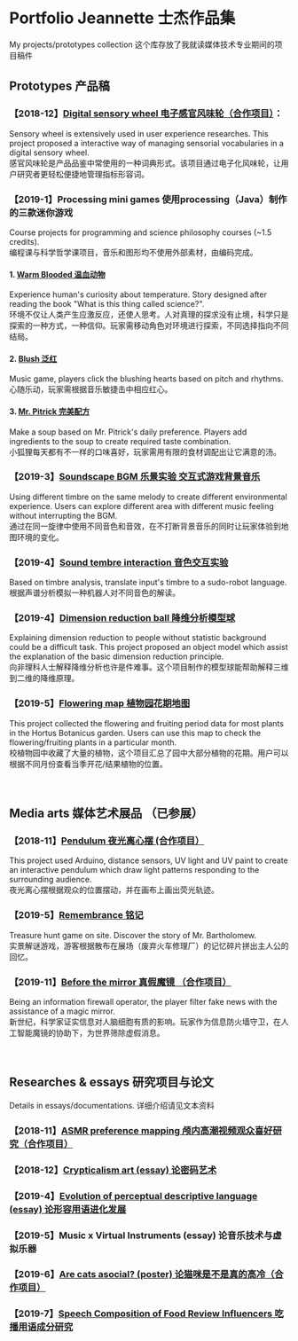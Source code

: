 # Portfolio Jeannette 士杰作品集
My projects/prototypes collection
这个库存放了我就读媒体技术专业期间的项目稿件
<br>
## Prototypes 产品稿

### 【2018-12】[Digital sensory wheel 电子感官风味轮（合作项目）](https://github.com/jsjm/portfolio_jsjm/blob/master/interactive_sensory_wheel.pdf)：
Sensory wheel is extensively used in user experience researches. This project proposed a interactive way of managing sensorial vocabularies in a digital sensory wheel. <br>
感官风味轮是产品品鉴中常使用的一种词典形式。该项目通过电子化风味轮，让用户研究者更轻松便捷地管理指标形容词。
<br>
### 【2019-1】Processing mini games 使用processing（Java）制作的三款迷你游戏
Course projects for programming and science philosophy courses (~1.5 credits).<br>
编程课与科学哲学课项目，音乐和图形均不使用外部素材，由编码完成。
#### 1. [Warm Blooded 温血动物](https://github.com/jsjm/portfolio_jsjm/tree/master/warmBlooded)
Experience human's curiosity about temperature. Story designed after reading the book "What is this thing called science?". <br>
环境不仅让人类产生应激反应，还使人思考。人对真理的探求没有止境，科学只是探索的一种方式，一种信仰。玩家需移动角色对环境进行探索，不同选择指向不同结局。
#### 2. [Blush 泛红](https://github.com/jsjm/portfolio_jsjm/tree/master/blush)
Music game, players click the blushing hearts based on pitch and rhythms.<br>
心随乐动，玩家需根据音乐敏捷击中相应红心。
#### 3. [Mr. Pitrick 完美配方](https://github.com/jsjm/portfolio_jsjm/tree/master/pitrick)
Make a soup based on Mr. Pitrick's daily preference. Players add ingredients to the soup to create required taste combination.<br>
小狐狸每天都有不一样的口味喜好，玩家需用有限的食材调配出让它满意的汤。
<br>
### 【2019-3】[Soundscape BGM 乐景实验 交互式游戏背景音乐](https://github.com/jsjm/portfolio_jsjm/tree/master/soundscape_BGM)
Using different timbre on the same melody to create different environmental experience. Users can explore different area with different music feeling without interrupting the BGM.<br>
通过在同一旋律中使用不同音色和音效，在不打断背景音乐的同时让玩家体验到地图环境的变化。
<br>
### 【2019-4】[Sound tembre interaction 音色交互实验](https://github.com/jsjm/portfolio_jsjm/tree/master/sound_tembre_interaction)
Based on timbre analysis, translate input's timbre to a sudo-robot language.<br>
根据声谱分析模拟一种机器人对不同音色的解读。
<br>
### 【2019-4】[Dimension reduction ball 降维分析模型球](https://github.com/jsjm/portfolio_jsjm/blob/master/dimension_reduction_ball.pdf)
Explaining dimension reduction to people without statistic background could be a difficult task. This project proposed an object model which assist the explanation of the basic dimension reduction principle. <br>
向非理科人士解释降维分析也许是件难事。这个项目制作的模型球能帮助解释三维到二维的降维原理。
<br>
### 【2019-5】[Flowering map 植物园花期地图](https://github.com/jsjm/portfolio_jsjm/tree/master/flowering_map)
This project collected the flowering and fruiting period data for most plants in the Hortus Botanicus garden. Users can use this map to check the flowering/fruiting plants in a particular month. <br>
校植物园中收藏了大量的植物，这个项目汇总了园中大部分植物的花期。用户可以根据不同月份查看当季开花/结果植物的位置。
<br><br><br>
## Media arts 媒体艺术展品 （已参展）

### 【2018-11】[Pendulum 夜光离心摆 (合作项目）](https://github.com/jsjm/portfolio_jsjm/blob/master/pendulight_documentation.pdf)
This project used Arduino, distance sensors, UV light and UV paint to create an interactive pendulum which draw light patterns responding to the surrounding audience.<br>
夜光离心摆根据观众的位置摆动，并在画布上画出荧光轨迹。
<br>
### 【2019-5】[Remembrance 铭记](https://github.com/jsjm/portfolio_jsjm/tree/master/remembrance)
Treasure hunt game on site. Discover the story of Mr. Bartholomew.<br>
实景解谜游戏，游客根据散布在展场（废弃火车修理厂）的记忆碎片拼出主人公的回忆。
<br>
### 【2019-11】[Before the mirror 真假魔镜 （合作项目）](https://github.com/jsjm/portfolio_jsjm/tree/master/before_the_mirror)
Being an information firewall operator, the player filter fake news with the assistance of a magic mirror.<br>
新世纪，科学家证实信息对人脑细胞有质的影响。玩家作为信息防火墙守卫，在人工智能魔镜的协助下，为世界筛除虚假消息。
<br><br><br>
## Researches & essays 研究项目与论文
Details in essays/documentations.
详细介绍请见文本资料
### 【2018-11】[ASMR preference mapping 颅内高潮视频观众喜好研究（合作项目）](https://github.com/jsjm/portfolio_jsjm/blob/master/ASMR_drivers_of_liking.pdf)
### 【2018-12】[Crypticalism art (essay) 论密码艺术](https://github.com/jsjm/portfolio_jsjm/blob/master/crypticalism_art.pdf)
### 【2019-4】[Evolution of perceptual descriptive language (essay) 论形容用语进化发展](https://github.com/jsjm/portfolio_jsjm/blob/master/descriptive_language_evolution.pdf)
### 【2019-5】Music x Virtual Instruments (essay) 论音乐技术与虚拟乐器
### 【2019-6】[Are cats asocial? (poster) 论猫咪是不是真的高冷（合作项目）](https://github.com/jsjm/portfolio_jsjm/blob/master/are_cats_asocial.pdf)
### 【2019-7】[Speech Composition of Food Review Influencers 吃播用语成分研究](https://github.com/jsjm/portfolio_jsjm/blob/master/speech_compostion_food_influencers.pdf)
